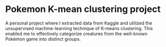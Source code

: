 # Pokemon K-mean clustering project

A personal project where I extracted data from Kaggle and utilized the unsupervised machine-learning technique of K-means clustering. This enabled me to effectively categorize creatures from the well-known Pokémon game into distinct groups.
